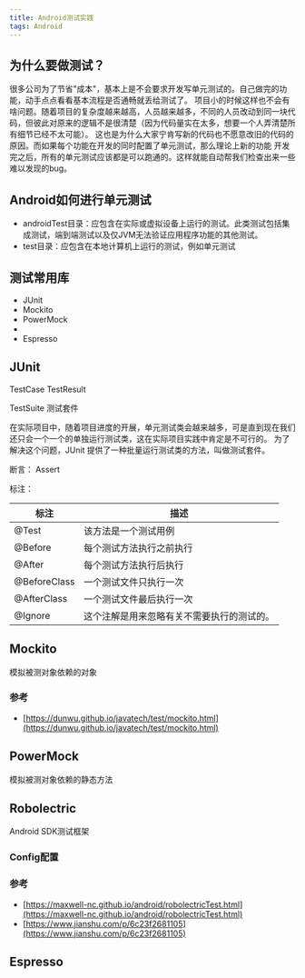 ```yaml
---
title: Android测试实践
tags: Android
---
```


## **为什么要做测试？**

很多公司为了节省"成本"，基本上是不会要求开发写单元测试的。自己做完的功能，动手点点看看基本流程是否通畅就丢给测试了。
项目小的时候这样也不会有啥问题。随着项目的复杂度越来越高，人员越来越多，不同的人员改动到同一块代码，但彼此对原来的逻辑不是很清楚（因为代码量实在太多，想要一个人弄清楚所有细节已经不太可能）。
这也是为什么大家宁肯写新的代码也不愿意改旧的代码的原因。而如果每个功能在开发的同时配置了单元测试，那么理论上新的功能
开发完之后，所有的单元测试应该都是可以跑通的。这样就能自动帮我们检查出来一些难以发现的bug。


## Android如何进行单元测试

- androidTest目录：应包含在实际或虚拟设备上运行的测试。此类测试包括集成测试，端到端测试以及仅JVM无法验证应用程序功能的其他测试。
- test目录：应包含在本地计算机上运行的测试，例如单元测试

## 测试常用库

- JUnit
- Mockito
- PowerMock
- 
- Espresso


## JUnit

TestCase
TestResult

TestSuite
测试套件

在实际项目中，随着项目进度的开展，单元测试类会越来越多，可是直到现在我们还只会一个一个的单独运行测试类，这在实际项目实践中肯定是不可行的。
为了解决这个问题，JUnit 提供了一种批量运行测试类的方法，叫做测试套件。

断言：
Assert

标注：

标注|描述
|---|---|
@Test|该方法是一个测试用例
@Before|每个测试方法执行之前执行
@After|每个测试方法执行后执行
@BeforeClass|一个测试文件只执行一次
@AfterClass|一个测试文件最后执行一次
@Ignore|这个注解是用来忽略有关不需要执行的测试的。



## Mockito

模拟被测对象依赖的对象




### 参考

- [https://dunwu.github.io/javatech/test/mockito.html](https://dunwu.github.io/javatech/test/mockito.html)



## PowerMock

模拟被测对象依赖的静态方法




## Robolectric

Android SDK测试框架


### Config配置



### 参考

- [https://maxwell-nc.github.io/android/robolectricTest.html](https://maxwell-nc.github.io/android/robolectricTest.html)
- [https://www.jianshu.com/p/6c23f2681105](https://www.jianshu.com/p/6c23f2681105)


## Espresso


